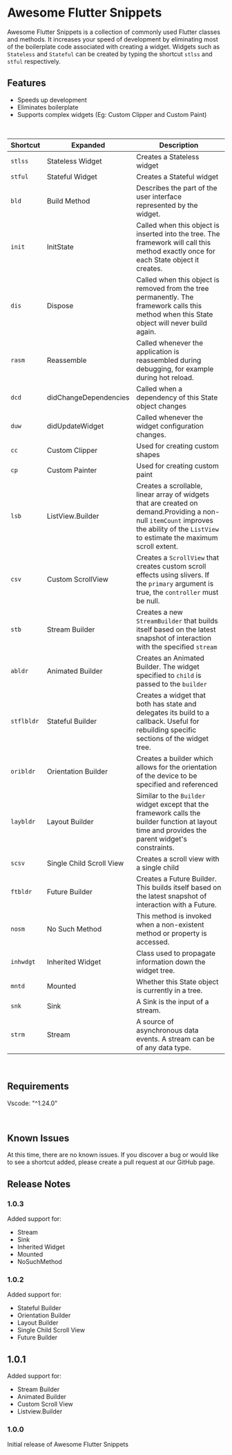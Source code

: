 # Awesome Flutter Snippets 
Awesome Flutter Snippets is a collection of commonly used Flutter classes and methods. It increases your speed of development by eliminating most of the boilerplate code associated with creating a widget. Widgets such as `Stateless` and `Stateful` can be created by typing the shortcut `stlss` and `stful` respectively.
<br>
## Features
- Speeds up development 
- Eliminates boilerplate 
- Supports complex widgets (Eg: Custom Clipper and Custom Paint)
<br>

| Shortcut   | Expanded                 | Description                                                                                                                                                                             |
| ---------- | ------------------------ | --------------------------------------------------------------------------------------------------------------------------------------------------------------------------------------- |
| `stlss`    | Stateless Widget         | Creates a Stateless widget                                                                                                                                                              |
| `stful`    | Stateful Widget          | Creates a Stateful widget                                                                                                                                                               |
| `bld`      | Build Method             | Describes the part of the user interface represented by the widget.                                                                                                                     |
| `init`     | InitState                | Called when this object is inserted into the tree. The framework will call this method exactly once for each State object it creates.                                                   |
| `dis`      | Dispose                  | Called when this object is removed from the tree permanently. The framework calls this method when this State object will never build again.                                            |
| `rasm`     | Reassemble               | Called whenever the application is reassembled during debugging, for example during hot reload.                                                                                         |
| `dcd`      | didChangeDependencies    | Called when a dependency of this State object changes                                                                                                                                   |
| `duw`      | didUpdateWidget          | Called whenever the widget configuration changes.                                                                                                                                       |
| `cc`       | Custom Clipper           | Used for creating custom shapes                                                                                                                                                         |
| `cp`       | Custom Painter           | Used for creating custom paint                                                                                                                                                          |
| `lsb`      | ListView.Builder         | Creates a scrollable, linear array of widgets that are created on demand.Providing a non-null `itemCount` improves the ability of the `ListView` to estimate the maximum scroll extent. |
| `csv`      | Custom ScrollView        | Creates a `ScrollView` that creates custom scroll effects using slivers. If the `primary` argument is true, the `controller` must be null.                                              |
| `stb`      | Stream Builder           | Creates a new `StreamBuilder` that builds itself based on the latest snapshot of interaction with the specified `stream`                                                                |
| `abldr`    | Animated Builder         | Creates an Animated Builder. The widget specified to `child` is passed to the `builder`                                                                                                 |
| `stflbldr` | Stateful Builder         | Creates a widget that both has state and delegates its build to a callback. Useful for rebuilding specific sections of the widget tree.                                                 |
| `oribldr`  | Orientation Builder      | Creates a builder which allows for the orientation of the device to be specified and referenced                                                                                         |
| `laybldr`  | Layout Builder           | Similar to the `Builder` widget except that the framework calls the builder function at layout time and provides the parent widget's constraints.                                       |
| `scsv`     | Single Child Scroll View | Creates a scroll view with a single child                                                                                                                                               |
| `ftbldr`   | Future Builder           | Creates a Future Builder. This builds itself based on the latest snapshot of interaction with a Future.                                                                                 |
| `nosm`   | No Such Method           | This method is invoked when a non-existent method or property is accessed. |
| `inhwdgt`   | Inherited Widget          | Class used to propagate information down the widget tree. |
| `mntd`   | Mounted  | Whether this State object is currently in a tree. |
| `snk`   | Sink  | A Sink is the input of a stream. |
| `strm`   | Stream  | A source of asynchronous data events. A stream can be of any data type. |

<br>

## Requirements
Vscode: "^1.24.0"

<br>

## Known Issues
At this time, there are no known issues. If you discover a bug or would like to see a shortcut added, please create a pull request at our GitHub page. 

## Release Notes

### 1.0.3
Added support for: 
-  Stream
-  Sink
-  Inherited Widget
-  Mounted
-  NoSuchMethod


### 1.0.2 
Added support for: 
-  Stateful Builder
-  Orientation Builder 
-  Layout Builder
-  Single Child Scroll View
-  Future Builder


## 1.0.1 
Added support for: 
-  Stream Builder 
-  Animated Builder 
-  Custom Scroll View 
-  Listview.Builder

### 1.0.0
Initial release of Awesome Flutter Snippets 

